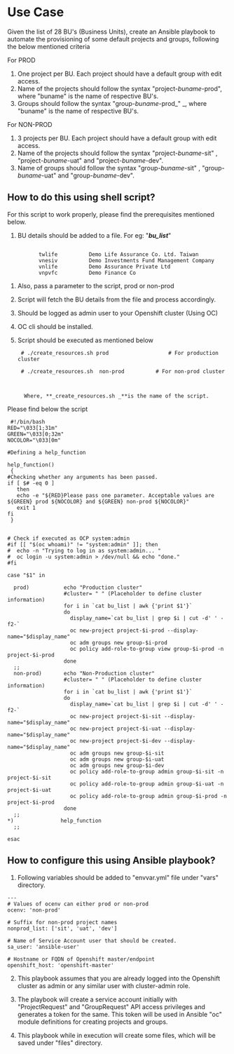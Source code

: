 # Use Case

Given the list of 28 BU's (Business Units), create an Ansible playbook to automate the provisioning of some default projects and groups, following the below mentioned criteria

For PROD



1.  One project per BU. Each project should have a default group with edit access.
1.  Name of the projects should follow the syntax "project-_buname_-prod", where "buname" is the name of respective BU's.
1.  Groups  should follow the syntax "group-_buname_-prod_" _, where "buname" is the name of respective BU's.

For NON-PROD



1.  3 projects per BU. Each project should have a default group with edit access.
1.  Name of the projects should follow the syntax "project-_buname_-sit" , "project-_buname_-uat" and "project-_buname_-dev". 
1.  Name of groups should follow the syntax "group-_buname_-sit" , "group-_buname_-uat" and "group-_buname_-dev".


## How to do this using shell script?

For this script to work properly, please find the prerequisites mentioned below.



1.  BU details should be added to a file. For eg: "**_bu_list_**"

  


```
          
          twlife          Demo Life Assurance Co. Ltd. Taiwan
          vnesiv          Demo Investments Fund Management Company
          vnlife          Demo Assurance Private Ltd
          vnpvfc          Demo Finance Co
```


            



1.  Also, pass a parameter to the script, prod or non-prod
1.  Script will fetch the BU details from the file and process accordingly.
1.  Should be logged as admin user to your Openshift cluster (Using OC)
1.  OC cli should be installed.
1.  Script should be executed as mentioned below

   

         # ./create_resources.sh prod                   # For production cluster

         # ./create_resources.sh  non-prod          # For non-prod cluster

 

          Where, **_create_resources.sh _**is the name of the script.

       

Please find below the script

          


```
 #!/bin/bash
RED="\033[1;31m"
GREEN="\033[0;32m"
NOCOLOR="\033[0m"

#Defining a help_function

help_function()
 {
#Checking whether any arguments has been passed.
if [ $# -eq 0 ]
   then
   echo -e "${RED}Please pass one parameter. Acceptable values are ${GREEN} prod ${NOCOLOR} and ${GREEN} non-prod ${NOCOLOR}"
   exit 1
fi
 }


# Check if executed as OCP system:admin
#if [[ "$(oc whoami)" != "system:admin" ]]; then
#  echo -n "Trying to log in as system:admin... "
#  oc login -u system:admin > /dev/null && echo "done."
#fi

case "$1" in

  prod)           echo "Production cluster"
                  #cluster= " " (Placeholder to define cluster information)
                  for i in `cat bu_list | awk {'print $1'}`
                  do
                    display_name=`cat bu_list | grep $i | cut -d' ' -f2-`
                    oc new-project project-$i-prod --display-name="$display_name"
                    oc adm groups new group-$i-prod
                    oc policy add-role-to-group view group-$i-prod -n project-$i-prod
                  done
  ;;
  non-prod)       echo "Non-Production cluster"
                  #cluster= " " (Placeholder to define cluster information)
                  for i in `cat bu_list | awk {'print $1'}`
                  do
                    display_name=`cat bu_list | grep $i | cut -d' ' -f2-`
                    oc new-project project-$i-sit --display-name="$display_name"
                    oc new-project project-$i-uat --display-name="$display_name"
                    oc new-project project-$i-dev --display-name="$display_name"
                    oc adm groups new group-$i-sit
                    oc adm groups new group-$i-uat
                    oc adm groups new group-$i-dev
                    oc policy add-role-to-group admin group-$i-sit -n project-$i-sit
                    oc policy add-role-to-group admin group-$i-uat -n project-$i-uat
                    oc policy add-role-to-group admin group-$i-prod -n project-$i-prod
                  done
  ;;
*)               help_function
  ;;

esac
```
## How to configure this using Ansible playbook?



1.  Following variables should be added to "envvar.yml" file under "vars" directory.

            


```
---
# Values of ocenv can either prod or non-prod
ocenv: 'non-prod'

# Suffix for non-prod project names
nonprod_list: ['sit', 'uat', 'dev']

# Name of Service Account user that should be created.
sa_user: 'ansible-user'

# Hostname or FQDN of Openshift master/endpoint
openshift_host: 'openshift-master'
```


2.  This playbook assumes that you are already logged into the Openshift cluster as admin or any similar user with cluster-admin role.

3. The playbook will create a service account initially with "ProjectRequest" and "GroupRequest" API access privileges and generates  a token for the same. This token will be used in Ansible "oc" module definitions for creating projects and groups.

4. This playbook while in execution will create some files, which will be saved under "files" directory.
